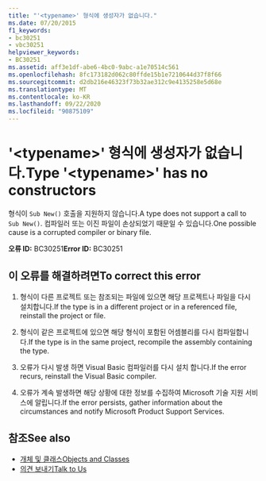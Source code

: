 ```yaml
---
title: "'<typename>' 형식에 생성자가 없습니다."
ms.date: 07/20/2015
f1_keywords:
- bc30251
- vbc30251
helpviewer_keywords:
- BC30251
ms.assetid: aff3e1df-abe6-4bc0-9abc-a1e70514c561
ms.openlocfilehash: 8fc173182d062c80ffde15b1e7210644d37f8f66
ms.sourcegitcommit: d2db216e46323f73b32ae312c9e4135258e5d68e
ms.translationtype: MT
ms.contentlocale: ko-KR
ms.lasthandoff: 09/22/2020
ms.locfileid: "90875109"
---
```

# <a name="type-typename-has-no-constructors"></a><span data-ttu-id="b6aa4-102">'\<typename>' 형식에 생성자가 없습니다.</span><span class="sxs-lookup"><span data-stu-id="b6aa4-102">Type '\<typename>' has no constructors</span></span>

<span data-ttu-id="b6aa4-103">형식이 `Sub New()` 호출을 지원하지 않습니다.</span><span class="sxs-lookup"><span data-stu-id="b6aa4-103">A type does not support a call to `Sub New()`.</span></span> <span data-ttu-id="b6aa4-104">컴파일러 또는 이진 파일이 손상되었기 때문일 수 있습니다.</span><span class="sxs-lookup"><span data-stu-id="b6aa4-104">One possible cause is a corrupted compiler or binary file.</span></span>  
  
 <span data-ttu-id="b6aa4-105">**오류 ID:** BC30251</span><span class="sxs-lookup"><span data-stu-id="b6aa4-105">**Error ID:** BC30251</span></span>  
  
## <a name="to-correct-this-error"></a><span data-ttu-id="b6aa4-106">이 오류를 해결하려면</span><span class="sxs-lookup"><span data-stu-id="b6aa4-106">To correct this error</span></span>  
  
1. <span data-ttu-id="b6aa4-107">형식이 다른 프로젝트 또는 참조되는 파일에 있으면 해당 프로젝트나 파일을 다시 설치합니다.</span><span class="sxs-lookup"><span data-stu-id="b6aa4-107">If the type is in a different project or in a referenced file, reinstall the project or file.</span></span>  
  
2. <span data-ttu-id="b6aa4-108">형식이 같은 프로젝트에 있으면 해당 형식이 포함된 어셈블리를 다시 컴파일합니다.</span><span class="sxs-lookup"><span data-stu-id="b6aa4-108">If the type is in the same project, recompile the assembly containing the type.</span></span>  
  
3. <span data-ttu-id="b6aa4-109">오류가 다시 발생 하면 Visual Basic 컴파일러를 다시 설치 합니다.</span><span class="sxs-lookup"><span data-stu-id="b6aa4-109">If the error recurs, reinstall the Visual Basic compiler.</span></span>  
  
4. <span data-ttu-id="b6aa4-110">오류가 계속 발생하면 해당 상황에 대한 정보를 수집하여 Microsoft 기술 지원 서비스에 알립니다.</span><span class="sxs-lookup"><span data-stu-id="b6aa4-110">If the error persists, gather information about the circumstances and notify Microsoft Product Support Services.</span></span>  
  
## <a name="see-also"></a><span data-ttu-id="b6aa4-111">참조</span><span class="sxs-lookup"><span data-stu-id="b6aa4-111">See also</span></span>

- [<span data-ttu-id="b6aa4-112">개체 및 클래스</span><span class="sxs-lookup"><span data-stu-id="b6aa4-112">Objects and Classes</span></span>](../../programming-guide/language-features/objects-and-classes/index.md)
- [<span data-ttu-id="b6aa4-113">의견 보내기</span><span class="sxs-lookup"><span data-stu-id="b6aa4-113">Talk to Us</span></span>](/visualstudio/ide/feedback-options)
